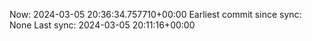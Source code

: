 Now: 2024-03-05 20:36:34.757710+00:00 Earliest commit since sync: None Last sync: 2024-03-05 20:11:16+00:00
